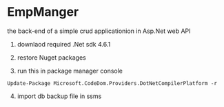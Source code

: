 # EmpManger
the back-end of  a simple crud applicationion in Asp.Net web API

1) downlaod required .Net sdk 4.6.1

2) restore Nuget packages

3) run this in package manager console 

```
Update-Package Microsoft.CodeDom.Providers.DotNetCompilerPlatform -r
```

4) import db backup file in ssms
